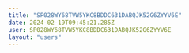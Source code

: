```yaml
---
title: "SP028WY68TVW5YKC8BDDC631DABQJK52G6ZYYV6E"
date: 2024-02-19T09:45:21.285Z
user: SP028WY68TVW5YKC8BDDC631DABQJK52G6ZYYV6E
layout: "users"
---
```

    